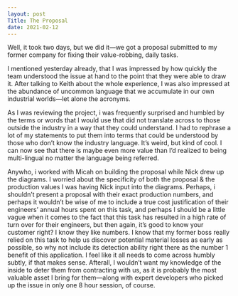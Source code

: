 ```yaml
---
layout: post
Title: The Proposal
date: 2021-02-12
---
```


Well, it took two days, but we did it—we got a proposal submitted to my former company for fixing their value-robbing, daily tasks.  

I mentioned yesterday already, that I was impressed by how quickly the team understood the issue at hand to the point that they were able to draw it.  After talking to Keith about the whole experience, I was also impressed at the abundance of uncommon language that we accumulate in our own industrial worlds—let alone the acronyms.  

As I was reviewing the project, i was frequently surprised and humbled by the terms or words that I would use that did not translate across to those outside the industry in a way that they could understand.  I had to rephrase a lot of my statements to put them into terms that could be understood by those who don’t know the industry language.  It’s weird, but kind of cool.  I can now see that there is maybe even more value than I’d realized to being multi-lingual no matter the language being referred.  

Anywho, i worked with Micah on building the proposal while Nick drew up the diagrams.  I worried about the specificity of both the proposal & the production values I was having Nick input into the diagrams.  Perhaps, i shouldn’t present a proposal with their exact production numbers, and perhaps it wouldn’t be wise of me to include a true cost justification of their engineers’ annual hours spent on this task, and perhaps I should be a little vague when it comes to the fact that this task has resulted in a high rate of turn over for their engineers, but then again, it’s good to know your customer right?  I know they like numbers.  I know that my former boss really relied on this task to help us discover potential material losses as early as possible, so why not include its detection ability right there as the number 1 benefit of this application.  I feel like it all needs to come across humbly subtly, if that makes sense.  Afterall, I wouldn’t want my knowledge of the inside to deter them from contracting with us, as it is probably the most valuable asset I bring for them—along with expert developers who picked up the issue in only one 8 hour session, of course.  


